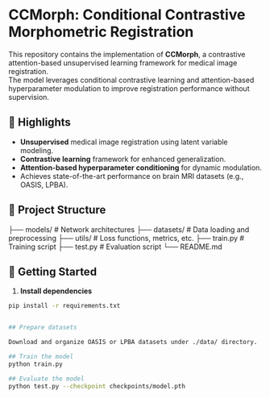 # CCMorph: Conditional Contrastive Morphometric Registration

This repository contains the implementation of **CCMorph**, a contrastive attention-based unsupervised learning framework for medical image registration.  
The model leverages conditional contrastive learning and attention-based hyperparameter modulation to improve registration performance without supervision.

## 🧠 Highlights

- **Unsupervised** medical image registration using latent variable modeling.
- **Contrastive learning** framework for enhanced generalization.
- **Attention-based hyperparameter conditioning** for dynamic modulation.
- Achieves state-of-the-art performance on brain MRI datasets (e.g., OASIS, LPBA).

## 📁 Project Structure
├── models/ # Network architectures
├── datasets/ # Data loading and preprocessing
├── utils/ # Loss functions, metrics, etc.
├── train.py # Training script
├── test.py # Evaluation script
└── README.md


## 🚀 Getting Started

1. **Install dependencies**

```bash
pip install -r requirements.txt


## Prepare datasets

Download and organize OASIS or LPBA datasets under ./data/ directory.

## Train the model
python train.py

## Evaluate the model
python test.py --checkpoint checkpoints/model.pth
